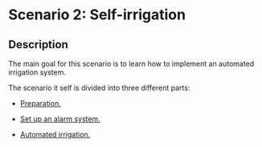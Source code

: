 # **Scenario 2: Self-irrigation**

## **Description**

The main goal for this scenario is to learn how to implement an automated irrigation system.

The scenario it self is divided into three different parts:

- [Preparation.](Preparation/)

- [Set up an alarm system.](AlarmSystem/)

- [Automated irrigation.](AutoIrrigation/)
